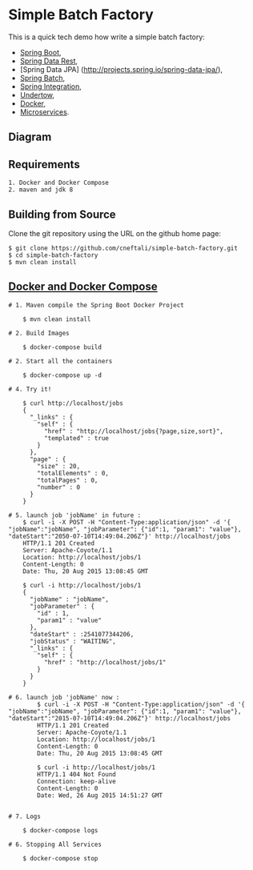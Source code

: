 # Simple Batch Factory

This is a quick tech demo how write a simple batch factory:
- [Spring Boot](http://projects.spring.io/spring-boot/),
- [Spring Data Rest](http://projects.spring.io/spring-data-rest/),
- [Spring Data JPA] (http://projects.spring.io/spring-data-jpa/),
- [Spring Batch](http://projects.spring.io/spring-batch/),
- [Spring Integration](http://projects.spring.io/spring-integration/),
- [Undertow](http://undertow.io/),
- [Docker](https://www.docker.io/),
- [Microservices](http://martinfowler.com/articles/microservices.html).

## Diagram

## Requirements
    1. Docker and Docker Compose
    2. maven and jdk 8
    
## Building from Source

Clone the git repository using the URL on the github home page:

    $ git clone https://github.com/cneftali/simple-batch-factory.git
    $ cd simple-batch-factory
    $ mvn clean install


## [Docker and Docker Compose](https://docs.docker.com/compose/#installation-and-set-up)

    # 1. Maven compile the Spring Boot Docker Project
    
        $ mvn clean install
    
    # 2. Build Images

        $ docker-compose build
   
    # 2. Start all the containers
    
        $ docker-compose up -d
        
    # 4. Try it!
    
        $ curl http://localhost/jobs
        {
          "_links" : {
            "self" : {
              "href" : "http://localhost/jobs{?page,size,sort}",
              "templated" : true
            }
          },
          "page" : {
            "size" : 20,
            "totalElements" : 0,
            "totalPages" : 0,
            "number" : 0
          }
        }
        
    # 5. launch job 'jobName' in future :
        $ curl -i -X POST -H "Content-Type:application/json" -d '{ "jobName":"jobName", "jobParameter": {"id":1, "param1": "value"}, "dateStart":"2050-07-10T14:49:04.206Z"}' http://localhost/jobs
        HTTP/1.1 201 Created
        Server: Apache-Coyote/1.1
        Location: http://localhost/jobs/1
        Content-Length: 0
        Date: Thu, 20 Aug 2015 13:08:45 GMT
        
        $ curl -i http://localhost/jobs/1
        {
          "jobName" : "jobName",
          "jobParameter" : {
            "id" : 1,
            "param1" : "value"
          },
          "dateStart" : :2541077344206,
          "jobStatus" : "WAITING",
          "_links" : {
            "self" : {
              "href" : "http://localhost/jobs/1"
            }
          }
        }
        
    # 6. launch job 'jobName' now :
            $ curl -i -X POST -H "Content-Type:application/json" -d '{ "jobName":"jobName", "jobParameter": {"id":1, "param1": "value"}, "dateStart":"2015-07-10T14:49:04.206Z"}' http://localhost/jobs
            HTTP/1.1 201 Created
            Server: Apache-Coyote/1.1
            Location: http://localhost/jobs/1
            Content-Length: 0
            Date: Thu, 20 Aug 2015 13:08:45 GMT
            
            $ curl -i http://localhost/jobs/1
            HTTP/1.1 404 Not Found
            Connection: keep-alive
            Content-Length: 0
            Date: Wed, 26 Aug 2015 14:51:27 GMT

    
    # 7. Logs
    
        $ docker-compose logs
    
    # 6. Stopping All Services
    
        $ docker-compose stop 